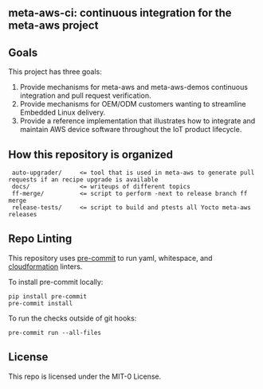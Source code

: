 ## meta-aws-ci: continuous integration for the meta-aws project

## Goals

This project has three goals:

1. Provide mechanisms for meta-aws and meta-aws-demos continuous
   integration and pull request verification.
2. Provide mechanisms for OEM/ODM customers wanting to streamline
   Embedded Linux delivery.
3. Provide a reference implementation that illustrates how to
   integrate and maintain AWS device software throughout the IoT
   product lifecycle.

## How this repository is organized

```text
 auto-upgrader/     <= tool that is used in meta-aws to generate pull requests if an recipe upgrade is available
 docs/              <= writeups of different topics
 ff-merge/          <= script to perform -next to release branch ff merge
 release-tests/     <= script to build and ptests all Yocto meta-aws releases
```

## Repo Linting

This repository uses [pre-commit](https://pre-commit.com/) to run yaml,
whitespace, and
[cloudformation](https://github.com/aws-cloudformation/cfn-lint) linters.

To install pre-commit locally:
```shell
pip install pre-commit
pre-commit install

```

To run the checks outside of git hooks:
```shell
pre-commit run --all-files
```

## License

This repo is licensed under the MIT-0 License.
